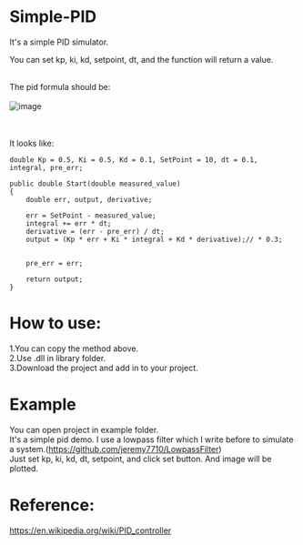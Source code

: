 # Simple-PID
It's a simple PID simulator.</br>

You can set kp, ki, kd, setpoint, dt, and the function will return a value.</br></br>


The pid formula should be: </br></br>
![image](https://wikimedia.org/api/rest_v1/media/math/render/svg/242b6798586d4fc1aedf7e4f92bf77416e4fc76c)

</br></br>
It looks like:

    double Kp = 0.5, Ki = 0.5, Kd = 0.1, SetPoint = 10, dt = 0.1, integral, pre_err;

    public double Start(double measured_value)
    {
        double err, output, derivative;

        err = SetPoint - measured_value;
        integral += err * dt;
        derivative = (err - pre_err) / dt;
        output = (Kp * err + Ki * integral + Kd * derivative);// * 0.3;


        pre_err = err;

        return output;
    }
    
# How to use:
1.You can copy the method above.</br>
2.Use .dll in library folder.</br>
3.Download the project and add in to your project.</br>

# Example
You can open project in example folder.</br>
It's a simple pid demo. 
I use a lowpass filter which I write before to simulate a system.(https://github.com/jeremy7710/LowpassFilter)</br>
Just set kp, ki, kd, dt, setpoint, and click set button.
And image will be plotted.


# Reference:
https://en.wikipedia.org/wiki/PID_controller
